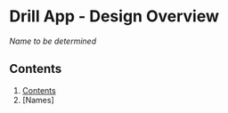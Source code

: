 # Drill App - Design Overview
*Name to be determined*

## Contents
1. [Contents](https://github.com/tilatrivia/drill-app/DESIGN#contents "Jump to Contents")
2. [Names]